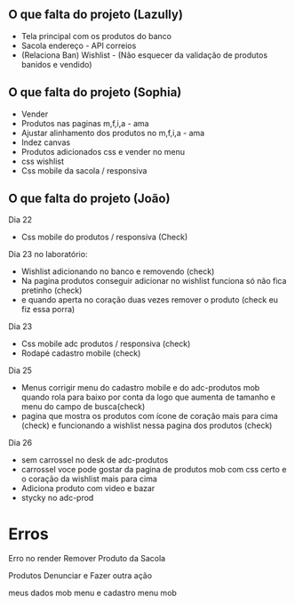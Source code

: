 ## O que falta do projeto (Lazully)

- Tela principal com os produtos do banco
- Sacola endereço - API correios
- (Relaciona Ban) Wishlist - (Não esquecer da validação de produtos banidos e vendido)

## O que falta do projeto (Sophia)

- Vender
- Produtos nas paginas m,f,i,a - ama
- Ajustar alinhamento dos produtos no m,f,i,a - ama
- Indez canvas
- Produtos adicionados css e vender no menu
- css wishlist
- Css mobile da sacola / responsiva 

## O que falta do projeto (João)

Dia 22 
- Css mobile do produtos / responsiva (Check)

Dia 23 no laboratório:
- Wishlist adicionando no banco e removendo  (check)
- Na pagina produtos conseguir adicionar no wishlist funciona só não fica pretinho (check)
- e quando aperta no coração duas vezes remover o produto (check eu fiz essa porra)

Dia 23 
- Css mobile adc produtos / responsiva (check)
- Rodapé cadastro mobile (check)

Dia 25

- Menus corrigir menu do cadastro mobile e do adc-produtos mob quando rola para baixo por conta da logo que aumenta de tamanho e menu do campo de busca(check)
- pagina que mostra os produtos com ícone de coração mais para cima (check)
e funcionando a wishlist nessa pagina dos produtos (check)


Dia 26

- sem carrossel no desk de adc-produtos 
- carrossel voce pode gostar da pagina de produtos mob com css certo e o coração da wishlist mais para cima
- Adiciona produto com video e bazar
- stycky no adc-prod


# Erros

Erro no render
Remover Produto da Sacola

Produtos Denunciar e Fazer outra ação

meus dados mob menu e cadastro menu mob

